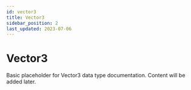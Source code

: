 ```yaml
---
id: vector3
title: Vector3
sidebar_position: 2
last_updated: 2023-07-06
---
```


# Vector3

Basic placeholder for Vector3 data type documentation. Content will be added later. 
